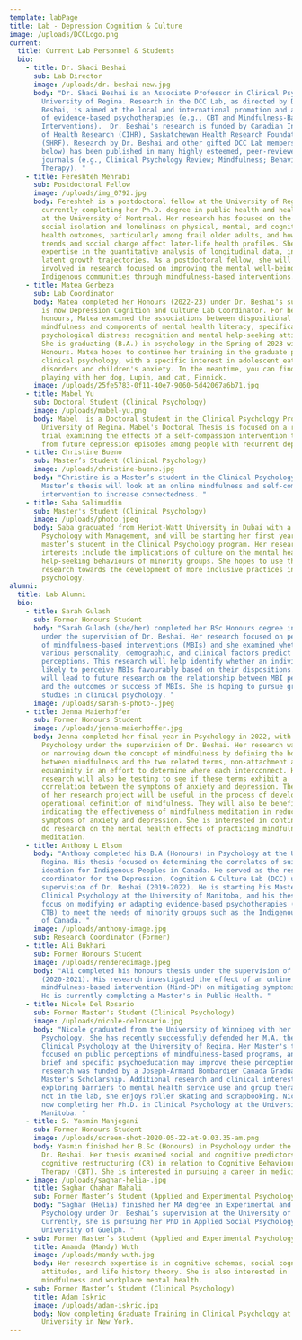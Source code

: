 ```yaml
---
template: labPage
title: Lab - Depression Cognition & Culture
image: /uploads/DCCLogo.png
current:
  title: Current Lab Personnel & Students
  bio:
    - title: Dr. Shadi Beshai
      sub: Lab Director
      image: /uploads/dr.-beshai-new.jpg
      body: "Dr. Shadi Beshai is an Associate Professor in Clinical Psychology at the
        University of Regina. Research in the DCC Lab, as directed by Dr.
        Beshai, is aimed at the local and international promotion and adaptation
        of evidence-based psychotherapies (e.g., CBT and Mindfulness-Based
        Interventions).  Dr. Beshai's research is funded by Canadian Institute
        of Health Research (CIHR), Saskatchewan Health Research Foundation
        (SHRF). Research by Dr. Beshai and other gifted DCC Lab members (see
        below) has been published in many highly esteemed, peer-reviewed
        journals (e.g., Clinical Psychology Review; Mindfulness; Behavior
        Therapy). "
    - title: Fereshteh Mehrabi
      sub: Postdoctoral Fellow
      image: /uploads/img_0792.jpg
      body: Fereshteh is a postdoctoral fellow at the University of Regina. She is
        currently completing her Ph.D. degree in public health and health policy
        at the University of Montreal. Her research has focused on the impact of
        social isolation and loneliness on physical, mental, and cognitive
        health outcomes, particularly among frail older adults, and how cohort
        trends and social change affect later-life health profiles. She has
        expertise in the quantitative analysis of longitudinal data, including
        latent growth trajectories. As a postdoctoral fellow, she will be
        involved in research focused on improving the mental well-being of
        Indigenous communities through mindfulness-based interventions.
    - title: Matea Gerbeza
      sub: Lab Coordinator
      body: Matea completed her Honours (2022-23) under Dr. Beshai's supervision. She
        is now Depression Cognition and Culture Lab Coordinator. For her
        honours, Matea examined the associations between dispositional
        mindfulness and components of mental health literacy, specifically
        psychological distress recognition and mental help-seeking attitudes.
        She is graduating (B.A.) in psychology in the Spring of 2023 with High
        Honours. Matea hopes to continue her training in the graduate program in
        clinical psychology, with a specific interest in adolescent eating
        disorders and children's anxiety. In the meantime, you can find her
        playing with her dog, Lupin, and cat, Finnick.
      image: /uploads/25fe5783-0f11-40e7-9060-5d42067a6b71.jpg
    - title: Mabel Yu
      sub: Doctoral Student (Clinical Psychology)
      image: /uploads/mabel-yu.png
      body: Mabel  is a Doctoral student in the Clinical Psychology Program,
        University of Regina. Mabel's Doctoral Thesis is focused on a randomized
        trial examining the effects of a self-compassion intervention to protect
        from future depression episodes among people with recurrent depression.
    - title: Christine Bueno
      sub: Master’s Student (Clinical Psychology)
      image: /uploads/christine-bueno.jpg
      body: "Christine is a Master’s student in the Clinical Psychology Program. Her
        Master’s thesis will look at an online mindfulness and self-compassion
        intervention to increase connectedness. "
    - title: Saba Salimuddin
      sub: Master's Student (Clinical Psychology)
      image: /uploads/photo.jpeg
      body: Saba graduated from Heriot-Watt University in Dubai with a B.Sc. (Hons) in
        Psychology with Management, and will be starting her first year as
        master’s student in the Clinical Psychology program. Her research
        interests include the implications of culture on the mental health and
        help-seeking behaviours of minority groups. She hopes to use this
        research towards the development of more inclusive practices in clinical
        psychology.
alumni:
  title: Lab Alumni
  bio:
    - title: Sarah Gulash
      sub: Former Honours Student
      body: "Sarah Gulash (she/her) completed her BSc Honours degree in psychology
        under the supervision of Dr. Beshai. Her research focused on perceptions
        of mindfulness-based interventions (MBIs) and she examined whether
        various personality, demographic, and clinical factors predict these
        perceptions. This research will help identify whether an individual is
        likely to perceive MBIs favourably based on their dispositions. This
        will lead to future research on the relationship between MBI perceptions
        and the outcomes or success of MBIs. She is hoping to pursue graduate
        studies in clinical psychology. "
      image: /uploads/sarah-s-photo-.jpeg
    - title: Jenna Maierhoffer
      sub: Former Honours Student
      image: /uploads/jenna-maierhoffer.jpg
      body: Jenna completed her final year in Psychology in 2022, with an Honours in
        Psychology under the supervision of Dr. Beshai. Her research was focused
        on narrowing down the concept of mindfulness by defining the borderlines
        between mindfulness and the two related terms, non-attachment and
        equanimity in an effort to determine where each interconnect. Her
        research will also be testing to see if these terms exhibit a
        correlation between the symptoms of anxiety and depression. The results
        of her research project will be useful in the process of developing an
        operational definition of mindfulness. They will also be beneficial in
        indicating the effectiveness of mindfulness meditation in reducing
        symptoms of anxiety and depression. She is interested in continuing to
        do research on the mental health effects of practicing mindfulness
        meditation.
    - title: Anthony L Elsom
      body: "Anthony completed his B.A (Honours) in Psychology at the University of
        Regina. His thesis focused on determining the correlates of suicide
        ideation for Indigenous Peoples in Canada. He served as the research
        coordinator for the Depression, Cognition & Culture Lab (DCC) under the
        supervision of Dr. Beshai (2019-2022). He is starting his Master's in
        Clinical Psychology at the University of Manitoba, and his thesis will
        focus on modifying or adapting evidence-based psychotherapies (e.g.,
        CTB) to meet the needs of minority groups such as the Indigenous Peoples
        of Canada. "
      image: /uploads/anthony-image.jpg
      sub: Research Coordinator (Former)
    - title: Ali Bukhari
      sub: Former Honours Student
      image: /uploads/renderedimage.jpeg
      body: "Ali completed his honours thesis under the supervision of Dr. Beshai
        (2020-2021). His research investigated the effect of an online
        mindfulness-based intervention (Mind-OP) on mitigating symptoms of envy.
        He is currently completing a Master's in Public Health. "
    - title: Nicole Del Rosario
      sub: Former Master's Student (Clinical Psychology)
      image: /uploads/nicole-delrosario.jpg
      body: "Nicole graduated from the University of Winnipeg with her B.A. (Hons.) in
        Psychology. She has recently successfully defended her M.A. thesis in
        Clinical Psychology at the University of Regina. Her Master's thesis
        focused on public perceptions of mindfulness-based programs, and whether
        brief and specific psychoeducation may improve these perceptions. This
        research was funded by a Joseph-Armand Bombardier Canada Graduate
        Master's Scholarship. Additional research and clinical interests include
        exploring barriers to mental health service use and group therapy. When
        not in the lab, she enjoys roller skating and scrapbooking. Nicole is
        now completing her Ph.D. in Clinical Psychology at the University of
        Manitoba. "
    - title: S. Yasmin Manjegani
      sub: Former Honours Student
      image: /uploads/screen-shot-2020-05-22-at-9.03.35-am.png
      body: Yasmin finished her B.Sc (Honours) in Psychology under the supervision of
        Dr. Beshai. Her thesis examined social and cognitive predictors of
        cognitive restructuring (CR) in relation to Cognitive Behavioural
        Therapy (CBT). She is interested in pursuing a career in medicine.
    - image: /uploads/saghar-helia-.jpg
      title: Saghar Chahar Mahali
      sub: Former Master’s Student (Applied and Experimental Psychology)
      body: "Saghar (Helia) finished her MA degree in Experimental and Applied
        Psychology under Dr. Beshai’s supervision at the University of Regina.
        Currently, she is pursuing her PhD in Applied Social Psychology at the
        University of Guelph. "
    - sub: Former Master’s Student (Applied and Experimental Psychology)
      title: Amanda (Mandy) Wuth
      image: /uploads/mandy-wuth.jpg
      body: Her research expertise is in cognitive schemas, social cognitions, risk
        attitudes, and life history theory. She is also interested in
        mindfulness and workplace mental health.
    - sub: Former Master’s Student (Clinical Psychology)
      title: Adam Iskric
      image: /uploads/adam-iskric.jpg
      body: Now completing Graduate Training in Clinical Psychology at Hofstra
        University in New York.
---
```

